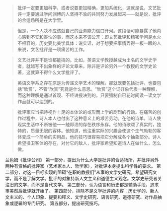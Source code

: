 > 批评一定要更加科学，或者说要更加精确，更加系统化，这就是说，文艺批评一定要通过学问渊博的人坚持不渝的共同努力发展起来——就是说，批评的合适场所是在大学里。

> 但是，一个人决不应该就自己的业务能力信口开河。这段话可能暴露了他内心感到不安和害怕的事，而这本来不该公开：即文艺批评和精密学问是水火不相容的，历史要比美学具体：说实话，对于想要把事情弄得一板一眼的人来说，文艺批评是一项痛苦的工作。

> 文艺批评并不是谁都能搞的。比如，英语文学教授越成为出名的文学史学者，就越写不出象样的评论文章来，除非是评论另外一个教授的文学史论著，这就算不得什么文学批评了。

> 英语文学系之存在原是为传递文学艺术的理解。那就既要包括批评，也要包括“欣赏”，不管“欣赏”究竟是什么意思。“欣赏”这个词好象代表一种理解，而这种理解是通过首观、不经讲授决到的，只要强制自已花时间读一读文学作品就可以达到的。

> 批评家应当把诗视作十足的本体论的或形而上学的剧烈的行动。在痛苦的创作过程中，诗人本人也付出了这种意义上的艰苦劳动。在他的诗单，诗人使现实生活中不断被他一一触即溃的存在秩序永存。他的诗歌颂了真实的，独特的，质量无限的客体。他知道，他注重实际的兴趣会使这个生气勃勃的客体变成一个简单的实用品，他的技巧很容易把它分解成各个抽象部分。诗人希望操卫客体的存在，对付它的敌人，批评家希望知道诗人在做什么，怎么做。

兰色姆《批评公司》
第一部分，提出为什么大学是批评的合适场所，并批评另外两种有资格的批评家（艺术家本人、哲学家），对批评本身提出科学性的要求。
第二部分，对这一目标实现的阻碍“在职的教授们”从事的文学史研究，希望研究文学，而不是了解文学。批评的对象持新人文主义和道德主义观念。文学史研究者关注旧的文学，而不是当代文学。
第三部分，认为语言和历史都是辅助手段，追求审美然后批评就开始了。
第四部分，排除不是文学批评的内容：历史学的、新人文主义的、个人印象、提要和释义、文学史研究、语言研究、道德研究、对作品抽象或逻辑的专门研究。
第五部分，提出研究技巧。



